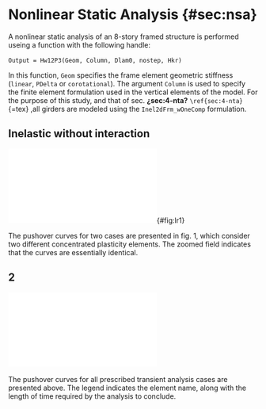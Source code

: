 Nonlinear Static Analysis {#sec:nsa}
=========================

A nonlinear static analysis of an 8-story framed structure is performed
useing a function with the following handle:

``` {.matlab}
Output = Hw12P3(Geom, Column, Dlam0, nostep, Hkr)
```

In this function, `Geom` specifies the frame element geometric stiffness
(`linear`, `PDelta` or `corotational`). The argument `Column` is used to
specify the finite element formulation used in the vertical elements of
the model. For the purpose of this study, and that of
sec. **¿sec:4-nta?** `\ref{sec:4-nta}`{=tex} ,all girders are modeled
using the `Inel2dFrm_wOneComp` formulation.

Inelastic without interaction
-----------------------------

![Figure 1: Pushover curve for simple inelastic frame
model.](docs/img/p3/lambda-roof-1.pdf){#fig:lr1}

The pushover curves for two cases are presented in fig. 1, which
consider two different concentrated plasticity elements. The zoomed
field indicates that the curves are essentially identical.

2
-

![](docs/img/p3//lambda-roof-2.pdf)

The pushover curves for all prescribed transient analysis cases are
presented above. The legend indicates the element name, along with the
length of time required by the analysis to conclude.
